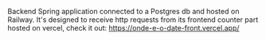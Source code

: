 Backend Spring application connected to a Postgres db and hosted on Railway. It's designed to receive http requests from its frontend counter part hosted on vercel, check it out: https://onde-e-o-date-front.vercel.app/
